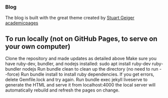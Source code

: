### Blog

The blog is built with the great theme created by [  Stuart Geiger academicpages](https://academicpages.github.io/)


## To run locally (not on GitHub Pages, to serve on your own computer)

Clone the repository and made updates as detailed above
Make sure you have ruby-dev, bundler, and nodejs installed: sudo apt install ruby-dev ruby-bundler nodejs
Run bundle clean to clean up the directory (no need to run --force)
Run bundle install to install ruby dependencies. If you get errors, delete Gemfile.lock and try again.
Run bundle exec jekyll liveserve to generate the HTML and serve it from localhost:4000 the local server will automatically rebuild and refresh the pages on change.